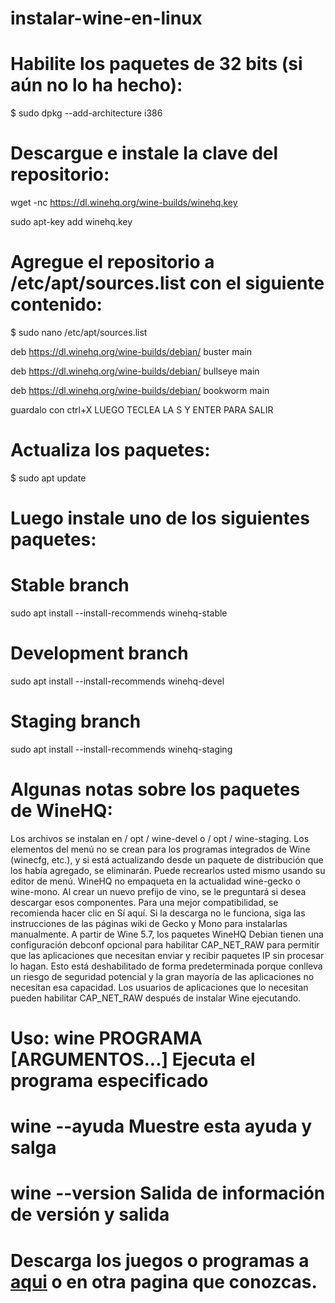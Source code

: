 # instalar-wine-en-linux

# Habilite los paquetes de 32 bits (si aún no lo ha hecho):

$ sudo dpkg --add-architecture i386

# Descargue e instale la clave del repositorio:
wget -nc https://dl.winehq.org/wine-builds/winehq.key

sudo apt-key add winehq.key

# Agregue el repositorio a /etc/apt/sources.list con el siguiente contenido:
$ sudo nano /etc/apt/sources.list

deb https://dl.winehq.org/wine-builds/debian/ buster main

deb https://dl.winehq.org/wine-builds/debian/ bullseye main

deb https://dl.winehq.org/wine-builds/debian/ bookworm main

guardalo con ctrl+X LUEGO TECLEA LA S  Y ENTER PARA SALIR

# Actualiza los paquetes:

$ sudo apt update

# Luego instale uno de los siguientes paquetes:

# Stable branch 

sudo apt install --install-recommends winehq-stable

# Development branch

sudo apt install --install-recommends winehq-devel

# Staging branch 

sudo apt install --install-recommends winehq-staging

# Algunas notas sobre los paquetes de WineHQ:

Los archivos se instalan en / opt / wine-devel o / opt / wine-staging.
Los elementos del menú no se crean para los programas integrados de Wine (winecfg, etc.), y si está actualizando desde un paquete de distribución que los había agregado, se eliminarán. Puede recrearlos usted mismo usando su editor de menú.
WineHQ no empaqueta en la actualidad wine-gecko o wine-mono. Al crear un nuevo prefijo de vino, se le preguntará si desea descargar esos componentes. Para una mejor compatibilidad, se recomienda hacer clic en Sí aquí. Si la descarga no le funciona, siga las instrucciones de las páginas wiki de Gecko y Mono para instalarlas manualmente.
A partir de Wine 5.7, los paquetes WineHQ Debian tienen una configuración debconf opcional para habilitar CAP_NET_RAW para permitir que las aplicaciones que necesitan enviar y recibir paquetes IP sin procesar lo hagan. Esto está deshabilitado de forma predeterminada porque conlleva un riesgo de seguridad potencial y la gran mayoría de las aplicaciones no necesitan esa capacidad. Los usuarios de aplicaciones que lo necesitan pueden habilitar CAP_NET_RAW después de instalar Wine ejecutando.

# Uso: wine PROGRAMA [ARGUMENTOS...]   Ejecuta el programa especificado
  #     wine --ayuda                   Muestre esta ayuda y salga
   #    wine --version                Salida de información de versión y salida
   
   # Descarga los juegos o programas a <a href="https://ubuntonic.blogspot.com">aqui</a> o en otra pagina que conozcas.
   
   <h1 luego de descargar el ejecutable.exe lo instalamos desde la terminal, con el comando "wine" e.g: wine ejecutable.exe y listo ya tenemos nuestro juego en linux :D</h1>
   
   



